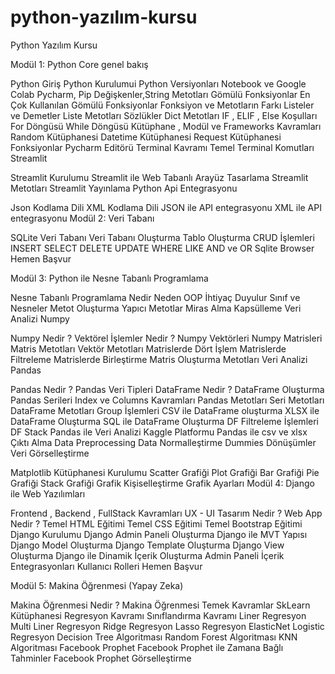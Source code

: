 # python-yazılım-kursu
Python Yazılım Kursu

Modül 1: Python Core genel bakış

Python Giriş
Python Kurulumui Python Versiyonları
Notebook ve Google Colab
Pycharm, Pip
Değişkenler,String Metotları
Gömülü Fonksiyonlar
En Çok Kullanılan Gömülü Fonksiyonlar
Fonksiyon ve Metotların Farkı
Listeler ve Demetler
Liste Metotları
Sözlükler
Dict Metotları
IF , ELIF , Else Koşulları
For Döngüsü
While Döngüsü
Kütüphane , Modül ve Frameworks Kavramları
Random Kütüphanesi
Datetime Kütüphanesi
Request Kütüphanesi
Fonksiyonlar
Pycharm Editörü
Terminal Kavramı
Temel Terminal Komutları
Streamlit

Streamlit Kurulumu
Streamlit ile Web Tabanlı Arayüz Tasarlama
Streamlit Metotları
Streamlit Yayınlama
Python Api Entegrasyonu

Json Kodlama Dili
XML Kodlama Dili
JSON ile API entegrasyonu
XML ile API entegrasyonu
Modül 2: Veri Tabanı

SQLite Veri Tabanı
Veri Tabanı Oluşturma
Tablo Oluşturma
CRUD İşlemleri
INSERT
SELECT
DELETE
UPDATE
WHERE
LIKE
AND ve OR
Sqlite Browser
Hemen Başvur

Modül 3: Python ile Nesne Tabanlı Programlama

Nesne Tabanlı Programlama Nedir
Neden OOP İhtiyaç Duyulur
Sınıf ve Nesneler
Metot Oluşturma
Yapıcı Metotlar
Miras Alma
Kapsülleme
Veri Analizi Numpy

Numpy Nedir ?
Vektörel İşlemler Nedir ?
Numpy Vektörleri
Numpy Matrisleri
Matris Metotları
Vektör Metotları
Matrislerde Dört İşlem
Matrislerde Filtreleme
Matrislerde Birleştirme
Matris Oluşturma Metotları
Veri Analizi Pandas

Pandas Nedir ?
Pandas Veri Tipleri
DataFrame Nedir ?
DataFrame Oluşturma
Pandas Serileri
Index ve Columns Kavramları
Pandas Metotları
Seri Metotları
DataFrame Metotları
Group İşlemleri
CSV ile DataFrame oluşturma
XLSX ile DataFrame Oluşturma
SQL ile DataFrame Oluşturma
DF Filtreleme İşlemleri
DF Stack
Pandas ile Veri Analizi
Kaggle Platformu
Pandas ile csv ve xlsx Çıktı Alma
Data Preprocessing
Data Normalleştirme
Dummies
Dönüşümler
Veri Görselleştirme

Matplotlib Kütüphanesi Kurulumu
Scatter Grafiği
Plot Grafiği
Bar Grafiği
Pie Grafiği
Stack Grafiği
Grafik Kişiselleştirme
Grafik Ayarları
Modül 4: Django ile Web Yazılımları

Frontend , Backend , FullStack Kavramları
UX - UI Tasarım Nedir ?
Web App Nedir ?
Temel HTML Eğitimi
Temel CSS Eğitimi
Temel Bootstrap Eğitimi
Django Kurulumu
Django Admin Paneli Oluşturma
Django ile MVT Yapısı
Django Model Oluşturma
Django Template Oluşturma
Django View Oluşturma
Django ile Dinamik İçerik Oluşturma
Admin Paneli İçerik Entegrasyonları
Kullanıcı Rolleri
Hemen Başvur

Modül 5: Makina Öğrenmesi (Yapay Zeka)

Makina Öğrenmesi Nedir ?
Makina Öğrenmesi Temek Kavramlar
SkLearn Kütüphanesi
Regresyon Kavramı
Sınıflandırma Kavramı
Liner Regresyon
Multi Liner Regresyon
Ridge Regresyon
Lasso Regresyon
ElasticNet
Logistic Regresyon
Decision Tree Algoritması
Random Forest Algoritması
KNN Algoritması
Facebook Prophet
Facebook Prophet ile Zamana Bağlı Tahminler
Facebook Prophet Görselleştirme
